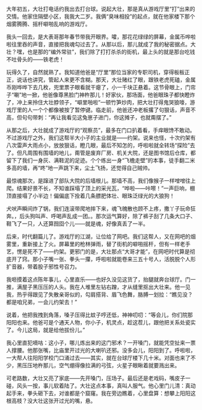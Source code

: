大年初五，大壮打电话约我出去打台球。说起大壮，那是真从游戏厅里“打”出来的交情。他家住隔壁小区，我我大二岁。我俩“臭味相投”的起点，就在他家楼下那个烟雾腾腾、摇杆噼啪乱响的游戏厅。

我头一回去，是大表哥那年春节带我开眼界。嚯，那花花绿绿的屏幕，金属币哗啦啦往里吞的声音，直接把我魂勾过去了。从那以后，那儿就成了我的秘密据点。大壮？嘿，也是那的“编外常驻”，我们除了打打杀杀的街机，最上头的就是那台吃钱不吐骨头的——铁老虎！

玩得久了，自然就熟了。我知道他爸是“厅里”那位当家的专职司机，穿得板板正正，说话也讲究，管起人来更不含糊。那天，大壮赌红了眼，跟铁老虎死磕，金属币刚哗哗下去几枚，兜里票子眼看就干瘪了，小一千块正悬着。这节骨眼上，门帘子“唰”地一掀，他爸像尊黑脸门神杵那儿！好家伙，那场面，他爸眼珠子都快瞪炸了，冲上来拎住大壮脖领子，“噼里啪啦”一顿竹笋炒肉，把大壮打得鬼哭狼嚎，游戏厅里的人一个个都像被按了暂停键。临走前，他爸还冲老板撂了句狠话，声音不高，但句句带刺：“再让我看见这兔崽子进门，你这摊子，也就甭摆了。”

从那之后，大壮就成了游戏厅的“观察员”，最多在门口扒着看，手痒眼馋不敢动。不过游戏厅之外，我们这帮半大小子的主业就是——约架。说来也怪，十次约架有八次雷声大雨点小，放放狠话，瞪几眼，最后不知怎的，呼啦啦就全转场“探险”去了。但凡周围有围墙的地儿，甭管是废弃厂房、机关大院，还是图书馆后仓库，都留下了我们一身灰、满鞋泥的足迹。个个练出一身“飞檐走壁”的本事，徒手翻二米多高的墙，再“咚”地一声跳下来，尘土飞扬，还觉得自己贼帅。

最惊魂那次，是蹿进了部队大院的后墙根儿。那墙不高，我们像猴子一样噌噌往上爬。结果好景不长，不知谁踩塌了顶上的采光瓦，“哗啦——咔嚓！”一声巨响，棚顶直接塌了小半边！偏偏底下拴着几条膘肥体壮、眼珠泛绿光的大狼狗！

犬吠声瞬间炸了锅，我们连滚带爬地摔下来，魂飞魄散也顾不上疼，撒丫子玩命狂奔。，后头狗叫声、呼喝声乱成一团。。那次运气算好，除了裤子刮了几条大口子、鞋飞了一只，人还算囫囵个儿——就是魂，好像真丢了一半。

后来，时代翻篇儿了。游戏厅的江湖，让位给了网吧。我们这帮人，又在网吧的烟雾里，重新接上了火。屏幕里的枪林弹雨，替了街机的噼啪摇杆，但有一样老手艺，愣是死不了——约架。更邪门的是，大壮那点“大哥才能”，在网吧时代算是彻底开了窍。那小子嘴一张、拳头一攥，呼啦啦就能卷来三五十号人，活脱脱个人形扩音器，带着股子邪性号召力。

我咂摸着这点陈年事儿，心里直乐——也好久没见这货了，抬腿就奔台球厅。门一推，满屋子黑压压的人头。我在人堆里左钻右蹭，才从缝里抠出大壮来。他一见我，热乎得跟见了失散亲哥似的，勾肩搭背、眉飞色舞，胳膊一划拉：“瞧见没？都是咱兄弟，一会儿约架去！”

说着，他把我拽到角落，嗓子压得比蚊子哼还低，神神叨叨：“等会儿，你们院那阳阳也来。他爸可是个通天人物，你小子，机灵点，趁这茬儿，跟他把关系处瓷实了。今儿这局，就是给他拔份儿。”

我心里直犯嘀咕：这小子，哪儿炼出来的这门邪术？一开嗓门，就能凭空扯来一票人撑腰。他那张嘴，比庙里开过光的大喇叭还邪。没多会儿，阳阳到了。呼啦啦，一大帮人往阳阳学校门口涌过去——其实，就在台球厅楼下几十米。对面也来了不少，黑压压地杵那儿，空气绷得像拉满的弓弦，火星子眼瞅着就要溅出来。

可老路数，大壮又亮了家底——先开嗓门，压场子。最后还是老戏码，嘴皮子一碰，风头一按，事儿软着陆了。大壮这点本事，真叫人服气。他心里门儿清：真动起手来，拳头砸下去，对谁都是个窟窿。我在旁边瞧着，心里盘算：想攀上阳阳这根高枝？没大壮这张开过光的嘴，悬。